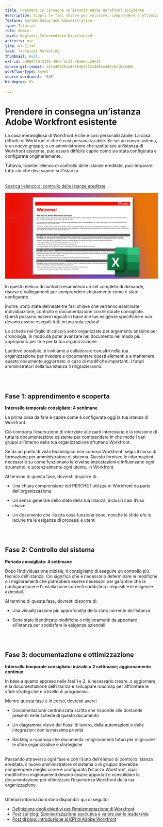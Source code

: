 ```yaml
---
title: Prendere in consegna un’istanza Adobe Workfront esistente
description: Scopri le fasi chiave per valutare, comprendere e ottimizzare l’istanza di Workfront come nuovo amministratore di sistema o di gruppo.
feature: System Setup and Administration
type: Tutorial
role: Admin
level: Beginner,Intermediate,Experienced
activity: use
jira: KT-11747
team: Technical Marketing
thumbnail: null
exl-id: ad900f59-319b-49ee-bc23-e816edc2de24
source-git-commit: a25a49e59ca483246271214886ea4dc9c10e8d66
workflow-type: tm+mt
source-wordcount: '645'
ht-degree: 0%

---
```


# Prendere in consegna un’istanza Adobe Workfront esistente

La cosa meravigliosa di Workfront è che è così personalizzabile. La cosa difficile di Workfront è che è così personalizzabile. Se sei un nuovo sistema, o un nuovo gruppo, o un amministratore che sostituisce un’istanza di Workfront esistente, può essere difficile capire come sia stata configurata e configurata originariamente.

Tuttavia, tramite l’elenco di controllo delle istanze ereditate, puoi imparare tutto ciò che devi sapere sull’istanza.\
<br>
</br>
<a href="assets/adobe-workfront-system-admin-playbook-inherited-instance.xlsx" class="spectrum-Button spectrum-Button--outline spectrum-Button--primary spectrum-Button--sizeM">
<span class="spectrum-Button-label has-no-wrap has-text-weight-bold">Scarica l’elenco di controllo delle istanze ereditate </span>
</a>

![Immagine elenco di controllo istanza ereditata](assets/wf-inherited-instance-imagel.jpg)

In questo elenco di controllo esaminerai un set completo di domande, risorse e collegamenti per comprendere chiaramente come è stato configurato.

Inoltre, sono state delineate tre fasi chiave che verranno esaminate: individuazione, controllo e documentazione con le durate consigliate. Questi possono essere regolati in base alle tue esigenze specifiche e non devono essere eseguiti tutti in una sola seduta!

Le schede nel foglio di calcolo sono organizzate per argomento anziché per cronologia, in modo da poter avanzare nel documento nel modo più appropriato per te e per la tua organizzazione.

Laddove possibile, ti invitiamo a collaborare con altri nella tua organizzazione per rivedere e documentare questi elementi e a mantenere questo documento aggiornato in caso di modifiche importanti. I futuri amministratori nella tua istanza ti ringrazieranno.


<br>
</br>

## Fase 1: apprendimento e scoperta

<b>Intervallo temporale consigliato: 4 settimane</b>

La prima cosa da fare è capire come è configurata oggi la tua istanza di Workfront.

Ciò comporta l’esecuzione di interviste alle parti interessate e la revisione di tutta la documentazione esistente per comprendere in che modo i vari gruppi all’interno della tua organizzazione sfruttano Workfront.

Se da un punto di vista tecnologico non conosci Workfront, segui il corso di formazione per amministratore di sistema. Questo fornisce le informazioni necessarie su come funzionano le diverse impostazioni e influenzano ogni strumento, e potenzialmente ogni utente, in Workfront.

Al termine di questa fase, dovresti disporre di:

* Una chiara comprensione del PERCHÉ l&#39;utilizzo di Workfront da parte dell&#39;organizzazione

* Un senso generale dello stato della tua istanza, inclusi i casi d’uso chiave

* Un documento che illustra cosa funziona bene, nonché le sfide e/o le lacune tra le esigenze di processi e utenti
<br>
</br>

## Fase 2: Controllo del sistema

<b>Periodo consigliato: 4 settimane </b>

Dopo l’individuazione iniziale, ti consigliamo di eseguire un controllo più tecnico dell’istanza. Ciò significa che è necessario determinare le modifiche o i miglioramenti che potrebbero essere necessari per garantire che la configurazione e l&#39;installazione correnti soddisfino i requisiti e le esigenze aziendali.

Al termine di questa fase, dovresti disporre di:

* Una visualizzazione più approfondita dello stato corrente dell’istanza

* Sono state identificate modifiche o miglioramenti da apportare all’istanza per soddisfare le esigenze aziendali.
<br>
</br>

## Fase 3: documentazione e ottimizzazione

<b>Intervallo temporale consigliato: iniziale = 2 settimane; aggiornamento continuo </b>

In base a quanto appreso nelle fasi 1 e 2, è necessario creare, o aggiornare, e la documentazione dell’istanza e sviluppare roadmap per affrontare le sfide strategiche e a livello di programma.

Mentre questa fase è in corso, dovresti avere:

* Documentazione centralizzata scritta che risponde alle domande presenti nelle schede di questo documento

* Un diagramma visivo dei flussi di lavoro, delle automazioni e delle integrazioni con la massima priorità

* Backlog o roadmap che documenta i miglioramenti futuri per migliorare le sfide organizzative e strategiche

<br>
Passando attraverso ogni fase e con l’aiuto dell’elenco di controllo Istanza ereditata, il nuovo amministratore di sistema o di gruppo dovrebbe comprendere meglio come è configurata l’istanza Workfront, quali modifiche o miglioramenti devono essere apportati e consolidare la documentazione per ottimizzare l’esperienza Workfront della tua organizzazione.

<br>
</br>

Ulteriori informazioni sono disponibili qui di seguito:
* [Definizione degli obiettivi per l’implementazione di Workfront](https://experienceleague.adobe.com/docs/workfront/using/administration-and-setup/get-started-administration/define-wf-goals-objectives.html?lang=en)
* [Post sul blog: Sponsorizzazione esecutiva e valore per la leadership](https://experienceleaguecommunities.adobe.com/t5/workfront-blogs/customer-success-tips-executive-sponsorship-and-value-to/ba-p/518353)
* [Post di blog: introduzione ai KPI di Adobe Workfront](https://experienceleaguecommunities.adobe.com/t5/workfront-blogs/kpi-dashboards-in-the-new-workfront-experience-introduction-to/ba-p/549001)
